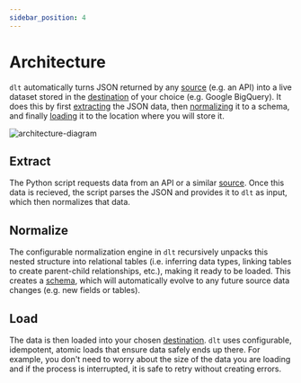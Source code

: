 ```yaml
---
sidebar_position: 4
---
```


# Architecture

`dlt` automatically turns JSON returned by any [source](./glossary.md#source) (e.g. an API)
into a live dataset stored in the [destination](./glossary.md#destination) of your choice 
(e.g. Google BigQuery). It does this by first [extracting](./architecture.md#extract) the JSON data, 
then [normalizing](./architecture.md#normalize) it to a schema, and finally [loading](./architecture#load) 
it to the location where you will store it.

![architecture-diagram](/img/architecture-diagram.png)

## Extract

The Python script requests data from an API or a similar [source](./glossary.md#source). Once this data 
is recieved, the script parses the JSON and provides it to `dlt` as input, which then normalizes that data.

## Normalize

The configurable normalization engine in `dlt` recursively unpacks this nested structure into 
relational tables (i.e. inferring data types, linking tables to create parent-child relationships, 
etc.), making it ready to be loaded. This creates a [schema](./glossary.md#schema), which will 
automatically evolve to any future source data changes (e.g. new fields or tables).

## Load

The data is then loaded into your chosen [destination](./glossary.md#destination). `dlt` uses configurable, 
idempotent, atomic loads that ensure data safely ends up there. For example, you don't need to worry about 
the size of the data you are loading and if the process is interrupted, it is safe to retry without creating 
errors.
